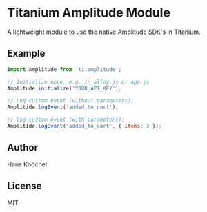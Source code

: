 # Titanium Amplitude Module

A lightweight module to use the native Amplitude SDK's in Titanium.

## Example

```js
import Amplitude from 'ti.amplitude';

// Initialize once, e.g. in alloy.js or app.js
Amplitude.initialize('YOUR_API_KEY');

// Log custom event (without parameters):
Amplitide.logEvent('added_to_cart');

// Log custom event (with parameters):
Amplitide.logEvent('added_to_cart', { items: 3 });
```

## Author

Hans Knöchel

## License

MIT
